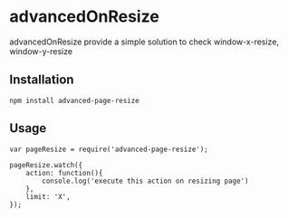 # advancedOnResize
advancedOnResize provide a simple solution to check window-x-resize, window-y-resize

## Installation

  `npm install advanced-page-resize`

## Usage

    var pageResize = require('advanced-page-resize');

    pageResize.watch({
        action: function(){
            console.log('execute this action on resizing page')
        },
        limit: 'X',
    });

